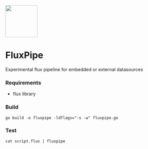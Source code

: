 <img src="https://user-images.githubusercontent.com/1423657/161867564-4b3fc400-95e5-424c-9210-604d5671a85e.png" width=100 />

# FluxPipe
Experimental flux pipeline for embedded or external datasources

### Requirements
- flux library

### Build
``` 
go build -o fluxpipe -ldflags="-s -w" fluxpipe.go
```

### Test
```
cat script.flux | fluxpipe
```

